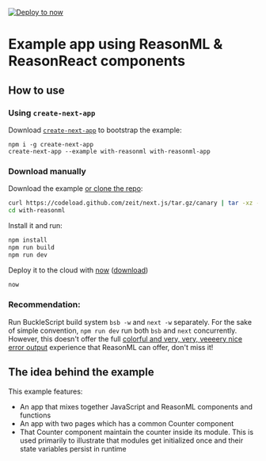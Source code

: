 [![Deploy to now](https://deploy.now.sh/static/button.svg)](https://deploy.now.sh/?repo=https://github.com/zeit/next.js/tree/master/examples/with-reasonml)
# Example app using ReasonML & ReasonReact components

## How to use

### Using `create-next-app`

Download [`create-next-app`](https://github.com/segmentio/create-next-app) to bootstrap the example:

```
npm i -g create-next-app
create-next-app --example with-reasonml with-reasonml-app
```

### Download manually

Download the example [or clone the repo](https://github.com/zeit/next.js):

```bash
curl https://codeload.github.com/zeit/next.js/tar.gz/canary | tar -xz --strip=2 next.js-canary/examples/with-reasonml
cd with-reasonml
```

Install it and run:

```bash
npm install
npm run build
npm run dev
```

Deploy it to the cloud with [now](https://zeit.co/now) ([download](https://zeit.co/download))

```bash
now
```
### Recommendation:

Run BuckleScript build system `bsb -w` and `next -w` separately. For the sake
of simple convention, `npm run dev` run both `bsb` and `next` concurrently.
However, this doesn't offer the full [colorful and very, very, veeeery nice
error
output](https://reasonml.github.io/community/blog/#way-way-waaaay-nicer-error-messages)
experience that ReasonML can offer, don't miss it!

## The idea behind the example

This example features:

* An app that mixes together JavaScript and ReasonML components and functions
* An app with two pages which has a common Counter component
* That Counter component maintain the counter inside its module. This is used
  primarily to illustrate that modules get initialized once and their state
  variables persist in runtime
